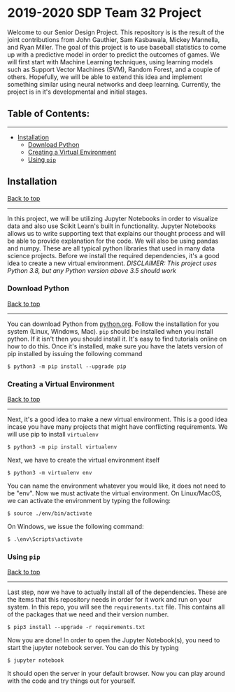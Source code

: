# 2019-2020 SDP Team 32 Project
Welcome to our Senior Design Project. This repository is is the result of the joint contributions from John Gauthier, Sam Kasbawala, Mickey Mannella, and Ryan Miller. The goal of this project is to use baseball statistics to come up with a predictive model in order to predict the outcomes of games. We will first start with Machine Learning techniques, using learning models such as Support Vector Machines (SVM), Random Forest, and a couple of others. Hopefully, we will be able to extend this idea and implement something similar using neural networks and deep learning. Currently, the project is in it's developmental and initial stages.


## Table of Contents:
------
- [Installation](#installation)  
    - [Download Python](#download-python)
    - [Creating a Virtual Environment](#creating-a-virtual-environment)
    - [Using `pip`](#using-pip)


## Installation  
[Back to top](#table-of-contents)

------
In this project, we will be utilizing Jupyter Notebooks in order to visualize data and also use Scikit Learn's built in functionality. Jupyter Notebooks allows us to write supporting text that explains our thought process and will be able to provide explanation for the code. We will also be using pandas and numpy. These are all typical python libraries that used in many data science projects. Before we install the required dependencies, it's a good idea to create a new virtual environment. *DISCLAIMER: This project uses Python 3.8, but any Python version above 3.5 should work*


### Download Python
[Back to top](#table-of-contents)

------
You can download Python from [python.org](https://www.python.org/downloads/). Follow the installation for you system (Linux, Windows, Mac). `pip` should be installed when you install python. If it isn't then you should install it. It's easy to find tutorials online on how to do this. Once it's installed, make sure you have the latets version of pip installed by issuing the following command
```
$ python3 -m pip install --upgrade pip
```


### Creating a Virtual Environment
[Back to top](#table-of-contents)

------
Next, it's a good idea to make a new virtual environment. This is a good idea incase you have many projects that might have conflicting requirements. We will use pip to install `virtualenv`
```
$ python3 -m pip install virtualenv
```
Next, we have to create the virtual environment itself
```
$ python3 -m virtualenv env
```
You can name the environment whatever you would like, it does not need to be "env". Now we must activate the virtual environment. On Linux/MacOS, we can activate the environment by typing the following:
```
$ source ./env/bin/activate
```
On Windows, we issue the following command:
```
$ .\env\Scripts\activate
```


### Using `pip`
[Back to top](#table-of-contents)

------
Last step, now we have to actually install all of the dependencies. These are the items that this repository needs in order for it work and run on your system. In this repo, you will see the `requirements.txt` file. This contains all of the packages that we need and their version number.
```
$ pip3 install --upgrade -r requirements.txt
```
Now you are done! In order to open the Jupyter Notebook(s), you need to start the jupyter notebook server. You can do this by typing
```
$ jupyter notebook
```
It should open the server in your default browser. Now you can play around with the code and try things out for yourself.